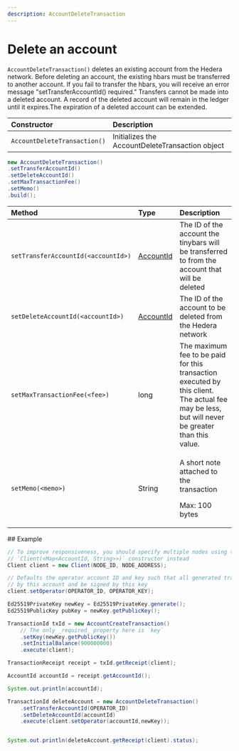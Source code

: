 ```yaml
---
description: AccountDeleteTransaction
---
```


# Delete an account

`AccountDeleteTransaction()` deletes an existing account from the Hedera network. Before deleting an account, the existing hbars must be transferred to another account. If you fail to transfer the hbars, you will receive an error message "setTransferAccountId\(\) required." Transfers cannot be made into a deleted account. A record of the deleted account will remain in the ledger until it expires.The expiration of a deleted account can be extended.

| Constructor | Description |
| :--- | :--- |
| `AccountDeleteTransaction()` | Initializes the AccountDeleteTransaction object |

```java
new AccountDeleteTransaction()
.setTransferAccountId()
.setDeleteAccountId()
.setMaxTransactionFee()
.setMemo()
.build();
```

<table>
  <thead>
    <tr>
      <th style="text-align:left">Method</th>
      <th style="text-align:left">Type</th>
      <th style="text-align:left">Description</th>
    </tr>
  </thead>
  <tbody>
    <tr>
      <td style="text-align:left"><code>setTransferAccountId(&lt;accountId&gt;)</code>
      </td>
      <td style="text-align:left"><a href="../user-defined-data-types.md#accountid">AccountId</a>
      </td>
      <td style="text-align:left">The ID of the account the tinybars will be transferred to from the account
        that will be deleted</td>
    </tr>
    <tr>
      <td style="text-align:left"><code>setDeleteAccountId(&lt;accountId&gt;)</code>
      </td>
      <td style="text-align:left"><a href="../user-defined-data-types.md#accountid">AccountId</a>
      </td>
      <td style="text-align:left">The ID of the account to be deleted from the Hedera network</td>
    </tr>
    <tr>
      <td style="text-align:left"><code>setMaxTransactionFee(&lt;fee&gt;)</code>
      </td>
      <td style="text-align:left">long</td>
      <td style="text-align:left">The maximum fee to be paid for this transaction executed by this client.
        The actual fee may be less, but will never be greater than this value.</td>
    </tr>
    <tr>
      <td style="text-align:left"><code>setMemo(&lt;memo&gt;)</code>
      </td>
      <td style="text-align:left">String</td>
      <td style="text-align:left">
        <p>A short note attached to the transaction</p>
        <p>Max: 100 bytes</p>
      </td>
    </tr>
  </tbody>
</table>##  Example

```java
// To improve responsiveness, you should specify multiple nodes using the
// `Client(<Map<AccountId, String>>)` constructor instead
Client client = new Client(NODE_ID, NODE_ADDRESS);

// Defaults the operator account ID and key such that all generated transactions will be paid for
// by this account and be signed by this key
client.setOperator(OPERATOR_ID, OPERATOR_KEY);

Ed25519PrivateKey newKey = Ed25519PrivateKey.generate();
Ed25519PublicKey pubKey = newKey.getPublicKey();

TransactionId txId = new AccountCreateTransaction()
    // The only _required_ property here is `key`
    .setKey(newKey.getPublicKey())
    .setInitialBalance(900000000)
    .execute(client);

TransactionReceipt receipt = txId.getReceipt(client);

AccountId accountId = receipt.getAccountId();

System.out.println(accountId);

TransactionId deleteAccount = new AccountDeleteTransaction()
    .setTransferAccountId(OPERATOR_ID)
    .setDeleteAccountId(accountId)
    .execute(client.setOperator(accountId,newKey));


System.out.println(deleteAccount.getReceipt(client).status);

```

